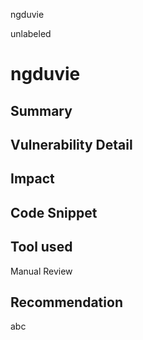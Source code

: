 ngduvie

unlabeled

# ngduvie

## Summary 

## Vulnerability Detail

## Impact

## Code Snippet

## Tool used

Manual Review

## Recommendation
abc
